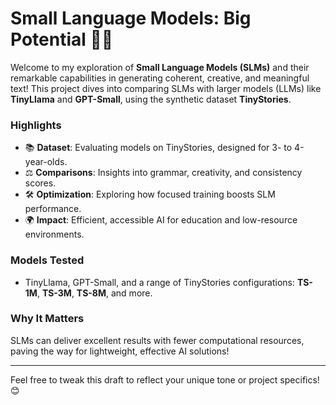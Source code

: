 # Small Language Models: Big Potential 🧠🚀

Welcome to my exploration of **Small Language Models (SLMs)** and their remarkable capabilities in generating coherent, creative, and meaningful text! This project dives into comparing SLMs with larger models (LLMs) like **TinyLlama** and **GPT-Small**, using the synthetic dataset **TinyStories**.

### Highlights
- 📚 **Dataset**: Evaluating models on TinyStories, designed for 3- to 4-year-olds.
- ⚖️ **Comparisons**: Insights into grammar, creativity, and consistency scores.
- 🛠️ **Optimization**: Exploring how focused training boosts SLM performance.
- 🌍 **Impact**: Efficient, accessible AI for education and low-resource environments.

### Models Tested
- TinyLlama, GPT-Small, and a range of TinyStories configurations: **TS-1M**, **TS-3M**, **TS-8M**, and more.

### Why It Matters
SLMs can deliver excellent results with fewer computational resources, paving the way for lightweight, effective AI solutions!

---

Feel free to tweak this draft to reflect your unique tone or project specifics! 😊
